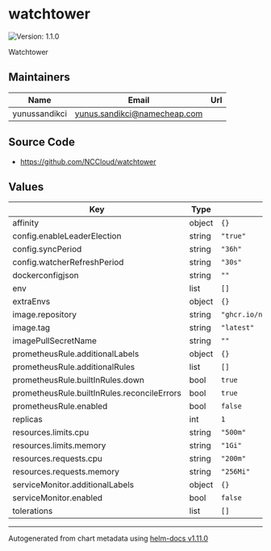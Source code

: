# watchtower

![Version: 1.1.0](https://img.shields.io/badge/Version-1.1.0-informational?style=flat-square)

Watchtower

## Maintainers

| Name | Email | Url |
| ---- | ------ | --- |
| yunussandikci | <yunus.sandikci@namecheap.com> |  |

## Source Code

* <https://github.com/NCCloud/watchtower>

## Values

| Key | Type | Default | Description |
|-----|------|---------|-------------|
| affinity | object | `{}` |  |
| config.enableLeaderElection | string | `"true"` |  |
| config.syncPeriod | string | `"36h"` |  |
| config.watcherRefreshPeriod | string | `"30s"` |  |
| dockerconfigjson | string | `""` |  |
| env | list | `[]` |  |
| extraEnvs | object | `{}` |  |
| image.repository | string | `"ghcr.io/nccloud/watchtower"` |  |
| image.tag | string | `"latest"` |  |
| imagePullSecretName | string | `""` |  |
| prometheusRule.additionalLabels | object | `{}` |  |
| prometheusRule.additionalRules | list | `[]` |  |
| prometheusRule.builtInRules.down | bool | `true` |  |
| prometheusRule.builtInRules.reconcileErrors | bool | `true` |  |
| prometheusRule.enabled | bool | `false` |  |
| replicas | int | `1` |  |
| resources.limits.cpu | string | `"500m"` |  |
| resources.limits.memory | string | `"1Gi"` |  |
| resources.requests.cpu | string | `"200m"` |  |
| resources.requests.memory | string | `"256Mi"` |  |
| serviceMonitor.additionalLabels | object | `{}` |  |
| serviceMonitor.enabled | bool | `false` |  |
| tolerations | list | `[]` |  |

----------------------------------------------
Autogenerated from chart metadata using [helm-docs v1.11.0](https://github.com/norwoodj/helm-docs/releases/v1.11.0)
